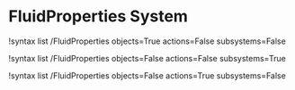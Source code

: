 <!-- MOOSE Documentation Stub: Remove this when content is added. -->

# FluidProperties System

!syntax list /FluidProperties objects=True actions=False subsystems=False

!syntax list /FluidProperties objects=False actions=False subsystems=True

!syntax list /FluidProperties objects=False actions=True subsystems=False

